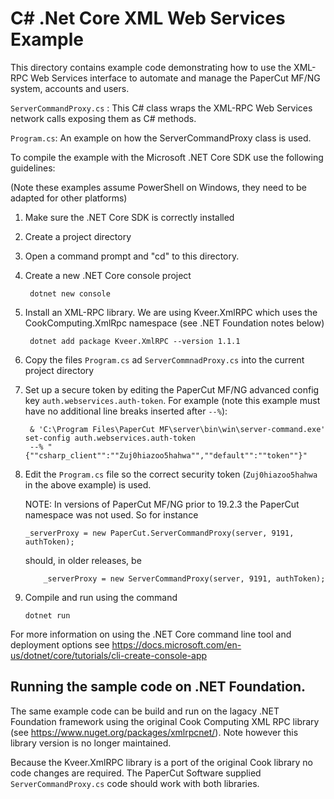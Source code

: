 # C# .Net Core XML Web Services Example

This directory contains example code demonstrating how to use the XML-RPC 
Web Services interface to automate and manage the PaperCut MF/NG system, accounts and users.

`ServerCommandProxy.cs` : This C# class wraps the XML-RPC Web Services network calls
exposing them as C# methods.

`Program.cs`: An example on how the ServerCommandProxy class is used.

To compile the example with the Microsoft .NET Core SDK use the following guidelines:

(Note these examples assume PowerShell on Windows, they need to be adapted for other platforms)

1. Make sure the .NET Core SDK is correctly installed

2. Create a project directory

3. Open a command prompt and "cd" to this directory.

4. Create a new .NET Core console project

        dotnet new console

4. Install an XML-RPC library. We are using Kveer.XmlRPC which uses the CookComputing.XmlRpc namespace
(see .NET Foundation notes below)

        dotnet add package Kveer.XmlRPC --version 1.1.1

8. Copy the files `Program.cs` ad `ServerCommnadProxy.cs` into the current project directory

9. Set up a secure token by editing the PaperCut MF/NG advanced config key `auth.webservices.auth-token`.
For example (note this example must have no additional line breaks inserted after `--%`):

        & 'C:\Program Files\PaperCut MF\server\bin\win\server-command.exe' set-config auth.webservices.auth-token
        --% "{""csharp_client"":""Zuj0hiazoo5hahwa"",""default"":""token""}"

10. Edit the `Program.cs` file so the correct security token (`Zuj0hiazoo5hahwa` in the above example) is used.

    NOTE: In versions of PaperCut MF/NG prior to 19.2.3 the PaperCut namespace was not used.
    So for instance

        _serverProxy = new PaperCut.ServerCommandProxy(server, 9191, authToken);

    should, in older releases, be

            _serverProxy = new ServerCommandProxy(server, 9191, authToken);

11. Compile and run using the command

        dotnet run

For more information on using the .NET Core command line tool and deployment options see
https://docs.microsoft.com/en-us/dotnet/core/tutorials/cli-create-console-app

## Running the sample code on .NET Foundation.

The same example code can be build and run on the lagacy .NET Foundation framework using the original
Cook Computing XML RPC library (see https://www.nuget.org/packages/xmlrpcnet/). Note however this library version is
no longer maintained.

Because the Kveer.XmlRPC library is a port of the original Cook library no code changes are required. The PaperCut Software
supplied `ServerCommandProxy.cs` code should work with both libraries.
